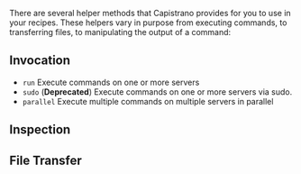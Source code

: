 There are several helper methods that Capistrano provides for you to use in your recipes. These helpers vary in purpose from executing commands, to transferring files, to manipulating the output of a command:

## Invocation

* `run` Execute commands on one or more servers
* `sudo` (**Deprecated**) Execute commands on one or more servers via sudo.
* `parallel` Execute multiple commands on multiple servers in parallel

## Inspection

## File Transfer